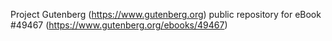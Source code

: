Project Gutenberg (https://www.gutenberg.org) public repository for eBook #49467 (https://www.gutenberg.org/ebooks/49467)
